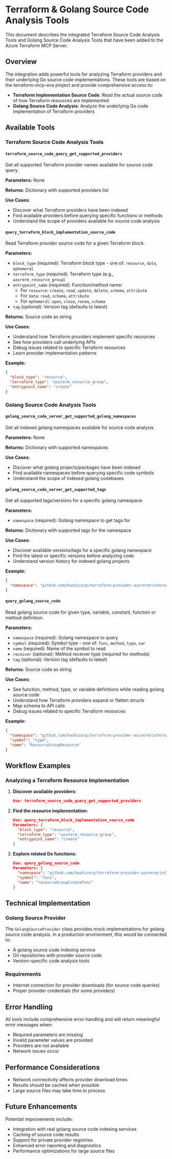 # Terraform & Golang Source Code Analysis Tools

This document describes the integrated Terraform Source Code Analysis Tools and Golang Source Code Analysis Tools that have been added to the Azure Terraform MCP Server.

## Overview

The integration adds powerful tools for analyzing Terraform providers and their underlying Go source code implementations. These tools are based on the terraform-mcp-eva project and provide comprehensive access to:

- **Terraform Implementation Source Code**: Read the actual source code of how Terraform resources are implemented
- **Golang Source Code Analysis**: Analyze the underlying Go code implementation of Terraform providers

## Available Tools

### Terraform Source Code Analysis Tools

#### `terraform_source_code_query_get_supported_providers`
Get all supported Terraform provider names available for source code query.

**Parameters:** None

**Returns:** Dictionary with supported providers list

**Use Cases:**
- Discover what Terraform providers have been indexed
- Find available providers before querying specific functions or methods
- Understand the scope of providers available for source code analysis

#### `query_terraform_block_implementation_source_code`
Read Terraform provider source code for a given Terraform block.

**Parameters:**
- `block_type` (required): Terraform block type - one of: `resource`, `data`, `ephemeral`
- `terraform_type` (required): Terraform type (e.g., `azurerm_resource_group`)
- `entrypoint_name` (required): Function/method name:
  - For `resource`: `create`, `read`, `update`, `delete`, `schema`, `attribute`
  - For `data`: `read`, `schema`, `attribute`
  - For `ephemeral`: `open`, `close`, `renew`, `schema`
- `tag` (optional): Version tag (defaults to latest)

**Returns:** Source code as string

**Use Cases:**
- Understand how Terraform providers implement specific resources
- See how providers call underlying APIs
- Debug issues related to specific Terraform resources
- Learn provider implementation patterns

**Example:**
```json
{
  "block_type": "resource",
  "terraform_type": "azurerm_resource_group",
  "entrypoint_name": "create"
}
```

### Golang Source Code Analysis Tools

#### `golang_source_code_server_get_supported_golang_namespaces`
Get all indexed golang namespaces available for source code analysis.

**Parameters:** None

**Returns:** Dictionary with supported namespaces

**Use Cases:**
- Discover what golang projects/packages have been indexed
- Find available namespaces before querying specific code symbols
- Understand the scope of indexed golang codebases

#### `golang_source_code_server_get_supported_tags`
Get all supported tags/versions for a specific golang namespace.

**Parameters:**
- `namespace` (required): Golang namespace to get tags for

**Returns:** Dictionary with supported tags for the namespace

**Use Cases:**
- Discover available versions/tags for a specific golang namespace
- Find the latest or specific versions before analyzing code
- Understand version history for indexed golang projects

**Example:**
```json
{
  "namespace": "github.com/hashicorp/terraform-provider-azurerm/internal"
}
```

#### `query_golang_source_code`
Read golang source code for given type, variable, constant, function or method definition.

**Parameters:**
- `namespace` (required): Golang namespace to query
- `symbol` (required): Symbol type - one of: `func`, `method`, `type`, `var`
- `name` (required): Name of the symbol to read
- `receiver` (optional): Method receiver type (required for methods)
- `tag` (optional): Version tag (defaults to latest)

**Returns:** Source code as string

**Use Cases:**
- See function, method, type, or variable definitions while reading golang source code
- Understand how Terraform providers expand or flatten structs
- Map schema to API calls
- Debug issues related to specific Terraform resources

**Example:**
```json
{
  "namespace": "github.com/hashicorp/terraform-provider-azurerm/internal/services/resource",
  "symbol": "type",
  "name": "ResourceGroupResource"
}
```

## Workflow Examples

### Analyzing a Terraform Resource Implementation

1. **Discover available providers:**
   ```json
   Use: terraform_source_code_query_get_supported_providers
   ```

2. **Find the resource implementation:**
   ```json
   Use: query_terraform_block_implementation_source_code
   Parameters: {
     "block_type": "resource",
     "terraform_type": "azurerm_resource_group", 
     "entrypoint_name": "create"
   }
   ```

3. **Explore related Go functions:**
   ```json
   Use: query_golang_source_code
   Parameters: {
     "namespace": "github.com/hashicorp/terraform-provider-azurerm/internal/services/resource",
     "symbol": "func",
     "name": "resourceGroupCreateFunc"
   }
   ```

## Technical Implementation

### Golang Source Provider
The `GolangSourceProvider` class provides mock implementations for golang source code analysis. In a production environment, this would be connected to:

- A golang source code indexing service
- Git repositories with provider source code
- Version-specific code analysis tools

### Requirements
- Internet connection for provider downloads (for source code queries)
- Proper provider credentials (for some providers)

## Error Handling

All tools include comprehensive error handling and will return meaningful error messages when:
- Required parameters are missing
- Invalid parameter values are provided
- Providers are not available
- Network issues occur

## Performance Considerations

- Network connectivity affects provider download times
- Results should be cached when possible
- Large source files may take time to process

## Future Enhancements

Potential improvements include:
- Integration with real golang source code indexing services
- Caching of source code results
- Support for private provider registries
- Enhanced error reporting and diagnostics
- Performance optimizations for large source files